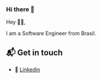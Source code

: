 ### Hi there 👋


Hey 👋🏻,

I am a Software Engineer from Brasil. 


## 📬 Get in touch

- :link: [Linkedin](https://www.linkedin.com/in/anacalbuquerque/)

<!--
**cgalmeida/cgalmeida** is a ✨ _special_ ✨ repository because its `README.md` (this file) appears on your GitHub profile.

Here are some ideas to get you started:

- 🔭 I’m currently working on ...
- 🌱 I’m currently learning ...
- 👯 I’m looking to collaborate on ...
- 🤔 I’m looking for help with ...
- 💬 Ask me about ...
- 📫 How to reach me: ...
- 😄 Pronouns: ...
- ⚡ Fun fact: ...
 -:chart_with_upwards_trend:  My GitHub Stats: 
-->

